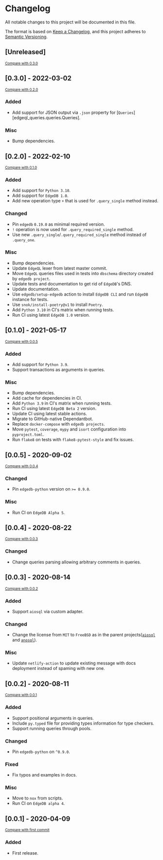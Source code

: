 # Changelog

All notable changes to this project will be documented in this file.

The format is based on [Keep a Changelog](https://keepachangelog.com/en/1.0.0/),
and this project adheres to [Semantic Versioning](https://semver.org/spec/v2.0.0.html).

## [Unreleased]

<small>[Compare with 0.3.0](https://github.com/nsidnev/edgeql-queries/compare/0.3.0...HEAD)</small>

## [0.3.0] - 2022-03-02

<small>[Compare with 0.2.0](https://github.com/nsidnev/edgeql-queries/compare/0.2.0...0.3.0)</small>

### Added

- Add support for JSON output via `.json` property for [`Queries`][edgeql_queries.queries.Queries].

### Misc

- Bump dependencies.

## [0.2.0] - 2022-02-10

<small>[Compare with 0.1.0](https://github.com/nsidnev/edgeql-queries/compare/0.1.0...0.2.0)</small>

### Added

- Add support for `Python 3.10`.
- Add support for `EdgeDB 1.0`.
- Add new operation type `+` that is used for `.query_single` method instead.

### Changed

- Pin `edgedb` `0.19.0` as minimal required version.
- `!` operation is now used for `.query_required_single` method.
- Use new `.query_single`/`.query_required_single` method instead of `.query_one`.

### Misc

- Bump dependencies.
- Update `EdgeQL` lexer from latest master commit.
- Move `EdgeQL` queries files used in tests into `dbschema` directory created by `edgedb project`.
- Update tests and documentation to get rid of `EdgeDB`'s DNS.
- Update documentation.
- Use `edgedb/setup-edgedb` action to install `EdgeDB CLI` and run `EdgeDB` instance for tests.
- Use `snok/install-poetry@v1` to install `Poetry`.
- Add `Python 3.10` in CI's matrix when running tests.
- Run CI using latest `EdgeDB 1.0` version.

## [0.1.0] - 2021-05-17

<small>[Compare with 0.0.5](https://github.com/nsidnev/edgeql-queries/compare/0.0.5...0.1.0)</small>

### Added

- Add support for `Python 3.9`.
- Support transactions as arguments in queries.

### Misc

- Bump dependencies.
- Add cache for dependencies in CI.
- Add `Python 3.9` in CI's matrix when running tests.
- Run CI using latest `EdgeDB Beta 2` version.
- Update CI using latest stable actions.
- Migrate to GitHub-native Dependantbot.
- Replace `docker-compose` with `edgedb projects`.
- Move `pytest`, `coverage`, `mypy` and `isort` configuration into `pyproject.toml`.
- Run `flake8` on tests with `flake8-pytest-style` and fix issues.

## [0.0.5] - 2020-09-02

<small>[Compare with 0.0.4](https://github.com/nsidnev/edgeql-queries/compare/0.0.4...0.0.5)</small>

### Changed

- Pin `edgedb-python` version on `>= 0.9.0`.

### Misc

- Run CI on `EdgeDB Alpha 5`.

## [0.0.4] - 2020-08-22

<small>[Compare with 0.0.3](https://github.com/nsidnev/edgeql-queries/compare/0.0.3...0.0.4)</small>

### Changed

- Change queries parsing allowing arbitrary comments in queries.

## [0.0.3] - 2020-08-14

<small>[Compare with 0.0.2](https://github.com/nsidnev/edgeql-queries/compare/0.0.2...0.0.3)</small>

### Added

- Support `aiosql` via custom adapter.

### Changed

- Change the license from `MIT` to `FreeBSD` as in the parent projects([`aiosql`](https://github.com/nackjicholson/aiosql) and [`anosql`](https://github.com/honza/anosql)).

### Misc

- Update `netlify-action` to update existing message with docs deployment instead of spaming with new one.

## [0.0.2] - 2020-08-11

<small>[Compare with 0.0.1](https://github.com/nsidnev/edgeql-queries/compare/0.0.1...0.0.2)</small>

### Added

- Support positional arguments in queries.
- Include `py.typed` file for providing types information for type checkers.
- Support running queries through pools.

### Changed

- Pin `edgedb-python` on `^0.9.0`.

### Fixed

- Fix typos and examples in docs.

### Misc

- Move to `nox` from scripts.
- Run CI on `EdgeDB alpha 4`.

## [0.0.1] - 2020-04-09

<small>[Compare with first commit](https://github.com/nsidnev/edgeql-queries/compare/8ccbf7955a1e158f58a978b18e662c9bf137f5a5...0.0.1)</small>

### Added

- First release.
